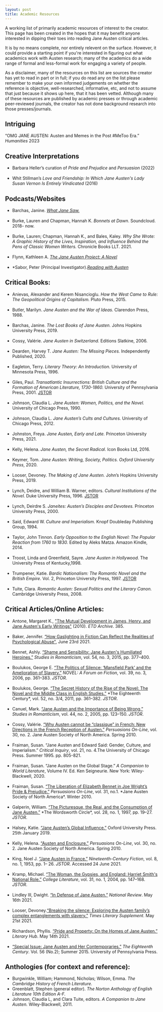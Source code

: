 ```yaml
---
layout: post
title: Academic Resources
---
```


A working list of primarily academic resources of interest to the creator. This page has been created in the hopes that it may benefit anyone interested in dipping their toes into reading Jane Austen critical articles. 

It is by no means complete, nor entirely relevent on the surface. However, it could provide a starting point if you're interested in figuring out what academics work with Austen research; many of the academics do a wide range of formal and less-formal work for engaging a variety of people.

As a disclaimer, many of the resources on this list are sources the creator has yet to read in part or in full; if you do read any on the list please remember to make your own informed judgements on whether the reference is objective, well-researched, informative, etc, and not to assume that just because it shows up here, that it has been vetted. Although many of these resources are published by academic presses or through academic peer-reviewed journals, the creator has not done background research into those presses/journals. 


## Intriguing
“OMG JANE AUSTEN: Austen and Memes in the Post #MeToo Era.” *Humanities* 2023

## Creative Interpretations
<ul>
  <li>Barbara Heller’s curation of <i>Pride and Prejudice</i> and <i>Persuasion</i> (2022) </li>
<br>
  <li>Whit Stillman’s <i>Love and Friendship: In Which Jane Austen's Lady Susan Vernon Is Entirely Vindicated</i> (2016) </li>
</ul>

## Podcasts/Websites
<ul>
  <li>Barchas, Janine. <a href="whatjanesaw.org" target="_blank"><i>What Jane Saw.</i></a></li>
  <br>
  <li>Burke, Lauren and Chapman, Hannah K. <i>Bonnets at Dawn</i>. Soundcloud. 2018- now.</li>
  <br>
  <li>Burke, Lauren; Chapman, Hannah K., and Bales, Kaley. <i>Why She Wrote: A Graphic History of the Lives, Inspiration, and Influence Behind the Pens of Classic Women Writers.</i> Chronicle Books LLT. 2021.</li>
  <br>
  <li>Flynn, Kathleen A. <a href="https://thejaneaustenproject.com/" target="_blank"><i>The Jane Austen Project: A Novel</i></a></li>
  <br>
  <li>*Sabor, Peter (Principal Investigator).<a href="https://www.readingwithausten.com/" target="_blank"><i>Reading with Austen</i></a></li>
</ul>

## Critical Books: 
<ul>
  <li>Anievas, Alexander and Kerem Nisancioglu. <i>How the West Came to Rule: The Geopolitical 	Origins of Capitalism.</i> Pluto Press, 2015.</li>
  <br>
  <li>Butler, Marilyn. <i>Jane Austen and the War of Ideas.</i> Clarendon Press, 1988.</li>
  <br>
  <li>Barchas, Janine. <i>The Lost Books of Jane Austen.</i> Johns Hopkins University Press, 2019.</li>
  <br>
  <li>Cossy, Valérie. <i>Jane Austen in Switzerland.</i> Editions Slatkine, 2006.</li>
  <br>
  <li>Dearden, Harvey T. <i>Jane Austen: The Missing Pieces.</i> Independently Published, 2020.</li>
  <br>
  <li>Eagleton, Terry. <i>Literary Theory: An Introduction.</i> University of Minnesota Press, 1996.</li>
  <br>
  <li>Giles, Paul. <i>Transatlantic Insurrections: British Culture and the Formation of American Literature, 1730-1860.</i> University of Pennsylvania Press, 2001. <a href="www.jstor.org/stable/j.ctt3fhtvx" target="_blank">JSTOR</a></li>
  <br>
  <li>Johnson, Claudia L. <i>Jane Austen: Women, Politics, and the Novel.</i> University of Chicago Press, 1990.</li>
  <br>
  <li>Johnson, Claudia L. <i>Jane Austen’s Cults and Cultures.</i> University of Chicago Press, 2012.</li>
  <br>
  <li>Johnston, Freya. <i>Jane Austen, Early and Late.</i> Princeton University Press, 2021.</li>
  <br>
  <li>Kelly, Helena. <i>Jane Austen, the Secret Radical</i>. Icon Books Ltd, 2016.</li>
  <br>
  <li>Keymer, Tom. <i>Jane Austen: Writing, Society, Politics. Oxford University Press</i>, 2020.</li>
  <br>
  <li>Looser, Devoney. <i>The Making of Jane Austen.</i> John’s Hopkins University Press, 2019.</li>
  <br>
  <li>Lynch, Deidre, and William B. Warner, editors. <i>Cultural Institutions of the Novel.</i> Duke University Press, 1996. <a href="www.jstor.org/stable/j.ctv11smf2v" target="_blank">JSTOR</a></li>
  <br>
  <li>Lynch, Deirdre S. <i>Janeites: Austen’s Disciples and Devotees.</i> Princeton University Press, 2000.</li>
  <br>
  <li>Said, Edward W. <i>Culture and Imperialism.</i> Knopf Doubleday Publishing Group, 1994.</li>
  <br>
  <li>Taylor, John Tinnon. <i>Early Opposition to the English Novel: The Popular Reaction from 1760 to 	1830.</i> Edited by Aleks Matza. Amazon Kindle, 2014.</li>
  <br>
  <li>Troost, Linda and Greenfield, Sayre. <i>Jane Austen in Hollywood.</i> The University Press of Kentucky,1998.</li>
  <br>
  <li>Trumpener, Katie. <i>Bardic Nationalism: The Romantic Novel and the British Empire.</i> Vol. 2, Princeton University Press, 1997. <a href="www.jstor.org/stable/j.ctv182jtdd" target="_blank">JSTOR</a></li>
  <br>
  <li>Tuite, Clara. <i>Romantic Austen: Sexual Politics and the Literary Canon.</i> Cambridge University Press, 2008.</li>
</ul>

## Critical Articles/Online Articles:
<ul>
  <li>Antone, Margaret K., <a href="https://engagedscholarship.csuohio.edu/etdarchive/385" target="_blank">"The Mutual Development in James, Henry, and Jane Austen's Early Writings"</a> (2010). <i>ETD Archive</i>. 385. </li>
<br>
  <li>Baker, Jennifer. <a href="https://lithub.com/how-gaslighting-in-fiction-can-reflect-the-realities-of-psychological-abuse/" target="_blank">“How Gaslighting in Fiction Can Reflect the Realities of Psychological Abuse"</a>, June 23rd 2021.</li>
<br>
  <li>Bennet, Ashly. <a href="www.jstor.org/stable/43973910" target="_blank">“Shame and Sensibility: Jane Austen's Humiliated Heroines.”</a> <i>Studies in Romanticism</i>, vol. 54, no. 3, 2015, pp. 377–400.</li>
<br>
  <li>Boulukos, George E. <a href="www.jstor.org/stable/40267669" target="_blank">“The Politics of Silence: ‘Mansfield Park’ and the Amelioration of Slavery.”</a> <i>NOVEL: A Forum on Fiction</i>, vol. 39, no. 3, 2006, pp. 361–383. <i>JSTOR</i>.</li> 
<br>
  <li>Boulukos, George. <a href="www.jstor.org/stable/41468153" target="_blank">“The Secret History of the Rise of the Novel: The Novel and the Middle Class in English Studies.”</a> *The Eighteenth Century*, vol. 52, no. 3/4, 2011, pp. 361–382. <i>JSTOR</i>. </li>
<br>
  <li>Canuel, Mark. <a href="www.jstor.org/stable/25601724" target="_blank">“Jane Austen and the Importance of Being Wrong.”</a> <i>Studies in Romanticism</i>, vol. 44, no. 2, 2005, pp. 123–150. <i>JSTOR</i>.</li>
<br>
  <li>Cossy, Valérie. <a href="https://jasna.org/persuasions/on-line/vol30no2/cossy.html" target="_blank">“Why Austen cannot be “classique” in French: New Directions in the French Reception of Austen.”</a> <i>Persuasions On-Line</i>, vol. 30, no. 2. Jane Austen Society of North America. Spring 2010.</li>
<br>
  <li>Fraiman, Susan. “Jane Austen and Edward Said: Gender, Culture, and Imperialism.” <i>Critical Inquiry</i>, 	vol. 21, no. 4.The University of Chicago Press. Summer 1995. pp. 805-821.</li>
<br>
  <li>Fraiman, Susan. “Jane Austen on the Global Stage.” <i>A Companion to World Literature</i>, Volume 	IV.  Ed. Ken Seigneurie.  New York: Wiley-Blackwell, 2020.</li>
<br>
  <li>Fraiman, Susan. <a href="http://www.jasna.org/persuasions/on-line/vol31no1/fraiman.html" target="_blank">“The Liberation of Elizabeth Bennet in Joe Wright’s Pride & Prejudice.”</a> <i>Persuasions On-Line</i>, vol. 31, no.1. *Jane Austen Society of North America*. Winter 2010.</li> 
<br>
  <li>Galperin, William. <a href="www.jstor.org/stable/24042518" target="_blank">“The Picturesque, the Real, and the Consumption of Jane Austen.”</a> *The Wordsworth Circle*, vol. 28, no. 1, 1997, pp. 19–27. <i>JSTOR</i>.</li>
<br>
  <li>Halsey, Katie. <a href="https://doi.org/10.1093/acrefore/9780190201098.013.279" target="_blank">“Jane Austen’s Global Influence.”</a> Oxford University Press. 25th January 2019. 	</li>
<br>
  <li>Kelly, Helena. <a href="http://www.jasna.org/persuasions/on-line/vol30no2/kelly.html" target="_blank">“Austen and Enclosure.”</a> <i>Persuasions On-Line</i>, vol. 30, no. 2. Jane Austen Society of North America. Spring 2010.</li> 
<br>
  <li>King, Noel J. <a href="https://www.jstor.org/stable/3044273" target="_blank">“Jane Austen in France.”</a> <i>Nineteenth-Century Fiction</i>, vol. 8, no. 1, 1953, pp. 1– 26. <i>JSTOR</i>. Accessed 24 June 2021.</li>
<br>
  <li>Kramp, Michael. <a href="www.jstor.org/stable/25115177" target="_blank">“The Woman, the Gypsies, and England: Harriet Smith's National 	Role.”</a> <i>College Literature</i>, vol. 31, no. 1, 2004, pp. 147–168. <i>JSTOR</i>.  </li>
<br>
  <li>Lindley III, Dwight. <a href="https://www.nationalreview.com/2021/05/in-defense-of-jane-austen/" target="_blank">“In Defense of Jane Austen.”</a> <i>National Review</i>. May 16th 2021.</li>
<br>
  <li>Looser, Devoney.<a href="https://www.the-tls.co.uk/articles/jane-austen-family-slavery-essay-devoney-looser/" target="_blank">“Breaking the silence: Exploring the Austen family’s complex entanglements with slavery.”</a> <i>Times Literary Supplement</i>. May 21st 2021. </li> 
<br>
  <li>Richardson, Phyllis. <a href="https://lithub.com/pride-and-property-on-the-homes-of-jane-austen/" target="_blank">“Pride and Property: On the Homes of Jane Austen.”</a> <i>Literary Hub</i>. May 14th 2021.</li>
<br>
  <li><a href="https://www.jstor.org/stable/i24573246?refreqid=excelsior%3A329868569d1a3c0c15f8370aefa707d3" target="_blank">“Special Issue: Jane Austen and Her Contemporaries.”</a> <i>The Eighteenth Century</i>. Vol. 56 (No.2); Summer 2015. University of Pennsylvania Press.</li>
</ul>

## Anthologies (for context and reference): 
<ul>
 <li>Burgwinkle, William; Hammond, Nicholas; Wilson, Emma. <i>The Cambridge History of French Literature.</i> </li>

 <li>Greenblatt, Stephen (general editor). <i>The Norton Anthology of English Literature 10th Edition A-F.</i>  </li>

 <li>Johnson, Claudia L, and Clara Tuite, editors. <i>A Companion to Jane Austen.</i> Wiley-Blackwell, 2011. </li>
</ul>
